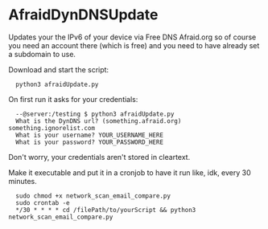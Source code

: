 # AfraidDynDNSUpdate
Updates your the IPv6 of your device via Free DNS Afraid.org so of course you need an account there (which is free) and you need to have already set a subdomain to use.

Download and start the script:
```
  python3 afraidUpdate.py
```

On first run it asks for your credentials:
```
  --@server:/testing $ python3 afraidUpdate.py 
  What is the DynDNS url? (something.afraid.org) something.ignorelist.com
  What is your username? YOUR_USERNAME_HERE
  What is your password? YOUR_PASSWORD_HERE
```

Don't worry, your credentials aren't stored in cleartext.

Make it executable and put it in a cronjob to have it run like, idk, every 30 minutes.

```
  sudo chmod +x network_scan_email_compare.py
  sudo crontab -e
  */30 * * * * cd /filePath/to/yourScript && python3 network_scan_email_compare.py
```
